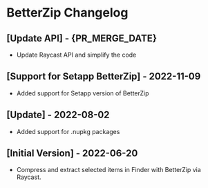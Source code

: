 # BetterZip Changelog

## [Update API] - {PR_MERGE_DATE}

- Update Raycast API and simplify the code

## [Support for Setapp BetterZip] - 2022-11-09

- Added support for Setapp version of BetterZip

## [Update] - 2022-08-02

- Added support for .nupkg packages

## [Initial Version] - 2022-06-20

- Compress and extract selected items in Finder with BetterZip via Raycast.
